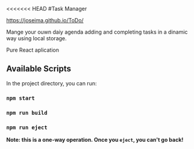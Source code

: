 <<<<<<< HEAD
#Task Manager

https://joseima.github.io/ToDo/

Mange your ouwn daiy agenda adding and completing tasks in a dinamic way using local storage.

Pure React aplication


## Available Scripts

In the project directory, you can run:

### `npm start`

### `npm run build`

### `npm run eject`

**Note: this is a one-way operation. Once you `eject`, you can't go back!**


